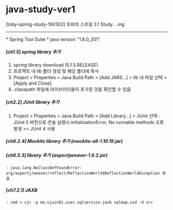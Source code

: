 # java-study-ver1
[toby-spring-study-190302] 토비의 스프링 3.1 Study ...ing

<hr/>
* Spring Tool Suite 
* java version "1.8.0_201"

##### [ch1.5] spring library 추가 

1. spring library download (5.1.5.RELEASE)
2. 프로젝트 내 lib 폴더 생성 및 해당 폴더에 복사 
3. Project > Properties > Java Build Path > [Add JARS...] > lib 내 파일 선택 > [Apply and Close]
4. .classpath 파일에 라이브러리들이 추가된 것을 확인할 수 있음

##### [ch2.2] JUnit library 추가 

1. Project > Properties > Java Build Path > [Add Library...] > JUnit 선택 
	: JUnit 5 버전으로 콘솔 실행시 initializationError, No runnable methods 오류 발생 >> JUnit 4 사용 

##### [ch6.2.4] Mockito library 추가 (mockito-all-1.10.19.jar)

##### [ch6.5.3] library 추가 (aspectjweaver-1.6.2.jar) 
	: java.lang.NoClassDefFoundError: org/aspectj/weaver/reflect/ReflectionWorld$ReflectionWorldException 해결 

##### [ch7.2.1]	JAXB 
	: cmd > xjc -p me.ujuin81.user.sqlservice.jaxb sqlmap.xsd -d src